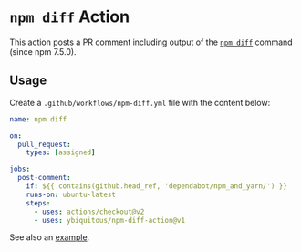 # `npm diff` Action

This action posts a PR comment including output of the [`npm diff`](https://docs.npmjs.com/cli/v7/commands/npm-diff) command (since npm 7.5.0).

## Usage

Create a `.github/workflows/npm-diff.yml` file with the content below:

```yaml
name: npm diff

on:
  pull_request:
    types: [assigned]

jobs:
  post-comment:
    if: ${{ contains(github.head_ref, 'dependabot/npm_and_yarn/') }}
    runs-on: ubuntu-latest
    steps:
      - uses: actions/checkout@v2
      - uses: ybiquitous/npm-diff-action@v1
```

See also an [example](https://github.com/ybiquitous/npm-diff-action/pull/7#issuecomment-813310581).
